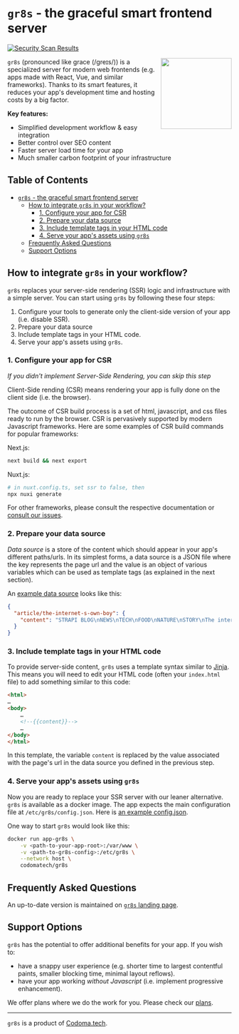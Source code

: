 # `gr8s` - the graceful smart frontend server

[![Security Scan Results](https://github.com/codomatech/gr8s-server/actions/workflows/security-scan.yml/badge.svg)](https://github.com/codomatech/gr8s-server/actions/)


<img align="right" width="159px" src="https://gr8s-server.codoma.tech/images/gr8s-logo-large.png">

 `gr8s` (pronounced like grace (/ɡreɪs/)) is a specialized server for modern web frontends (e.g. apps made with React, Vue, and similar frameworks). Thanks to its smart features, it reduces your app's development time and hosting costs by a big factor.

**Key features:**

- Simplified development workflow & easy integration
- Better control over SEO content
- Faster server load time for your app
- Much smaller carbon footprint of your infrastructure

## Table of Contents
- [`gr8s` - the graceful smart frontend server](#gr8s---the-graceful-smart-frontend-server)
  - [How to integrate `gr8s` in your workflow?](#how-to-integrate-gr8s-in-your-workflow)
    - [1. Configure your app for CSR](#1-configure-your-app-for-csr)
    - [2. Prepare your data source](#2-prepare-your-data-source)
    - [3. Include template tags in your HTML code](#3-include-template-tags-in-your-html-code)
    - [4. Serve your app's assets using `gr8s`](#4-serve-your-apps-assets-using-gr8s)
  - [Frequently Asked Questions](#frequently-asked-questions)
  - [Support Options](#support-options)


## How to integrate `gr8s` in your workflow?

`gr8s` replaces your server-side rendering (SSR) logic and infrastructure with a simple server.
You can start using `gr8s` by following these four steps:

1. Configure your tools to generate only the client-side version of your app (i.e. disable SSR).
2. Prepare your data source
3. Include template tags in your HTML code.
4. Serve your app's assets using `gr8s`.


### 1. Configure your app for CSR

*If you didn't implement Server-Side Rendering, you can skip this step*

Client-Side rending (CSR) means rendering your app is fully done on the client side (i.e. the browser).

The outcome of CSR build process is a set of html, javascript, and css files ready to run by the browser.
CSR is pervasively supported by modern Javascript frameworks.
Here are some examples of CSR build commands for popular frameworks:

Next.js:

```bash
next build && next export
```

Nuxt.js:

```bash
# in nuxt.config.ts, set ssr to false, then
npx nuxi generate
```

For other frameworks, please consult the respective documentation or [consult our issues](/../../issues).


### 2. Prepare your data source

*Data source* is a store of the content which should appear in your app's different paths/urls.
In its simplest forms, a data source is a JSON file where the key represents the page url and the value
is an object of various variables which can be used as template tags (as explained in the next section).

An [example data source](/examples/nextjs-strapi/gr8s/data-source.json) looks like this:

```json
{
  "article/the-internet-s-own-boy": {
    "content": "STRAPI BLOG\nNEWS\nTECH\nFOOD\nNATURE\nSTORY\nThe internet's Own boy\n….\n\nBy\n\nAug 9th 2023"
  }
}

```

### 3. Include template tags in your HTML code

To provide server-side content, `gr8s` uses a template syntax similar to [Jinja](https://palletsprojects.com/p/jinja/).
This means you will need to edit your HTML code (often your `index.html` file) to add something similar to this code:

```html
<html>
…
<body>
    …
    <!--{{content}}-->
    …
</body>
</html>
```

In this template, the variable `content` is replaced by the value associated with the page's url in the data source
you defined in the previous step.


### 4. Serve your app's assets using `gr8s`

Now you are ready to replace your SSR server with our leaner alternative.
`gr8s` is available as a docker image. The app expects the main configuration file
at `/etc/gr8s/config.json`. Here is [an example config.json](/examples/nextjs-strapi/gr8s/config.json).

One way to start `gr8s` would look like this:

```bash
docker run app-gr8s \
    -v <path-to-your-app-root>:/var/www \
    -v <path-to-gr8s-config>:/etc/gr8s \
    --network host \
    codomatech/gr8s
```

## Frequently Asked Questions

An up-to-date version is maintained on [`gr8s` landing page](https://gr8s-server.codoma.tech/#faq).


## Support Options

`gr8s` has the potential to offer additional benefits for your app. If you wish to:

- have a snappy user experience (e.g. shorter time to largest contentful paints, smaller blocking time, minimal layout reflows).
- have your app working *without Javascript* (i.e. implement progressive enhancement).

We offer plans where we do the work for you. Please check our [plans](https://gr8s-server.codoma.tech/#pricing).


---
`gr8s` is a product of [Codoma.tech](https://www.codoma.tech/).
